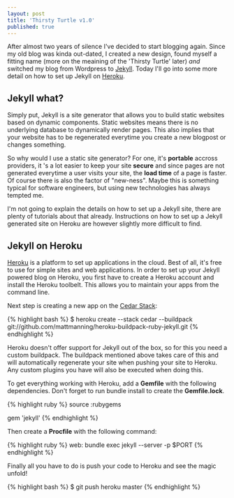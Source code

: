 ```yaml
---
layout: post
title: 'Thirsty Turtle v1.0'
published: true
---
```


After almost two years of silence I've decided to start blogging again. Since my old blog was kinda out-dated, I created a new design, found myself a fitting name (more on the meaining of the 'Thirsty Turtle' later) _and_ switched my blog from Wordpress to [Jekyll](https://github.com/mojombo/jekyll). Today I'll go into some more detail on how to set up Jekyll on [Heroku](http://www.heroku.com).

## Jekyll what?
Simply put, Jekyll is a site generator that allows you to build static websites based on dynamic components. Static websites means there is no underlying database to dynamically render pages. This also implies that your website has to be regenerated everytime you create a new blogpost or changes something.

So why would I use a static site generator? For one, it's __portable__ accross providers, it 's a lot easier to keep your site __secure__ and since pages are not generated everytime a user visits your site, the **load time** of a page is faster. Of course there is also the factor of "new-ness". Maybe this is something typical for software engineers, but using new technologies has always tempted me.

I'm not going to explain the details on how to set up a Jekyll site, there are plenty of tutorials about that already. Instructions on how to set up a Jekyll generated site on Heroku are however slightly more difficult to find.

## Jekyll on Heroku
[Heroku](http://www.heroku.com) is a platform to set up applications in the cloud. Best of all, it's free to use for simple sites and web applications. In order to set up your Jekyll powered blog on Heroku, you first have to create a Heroku account and install the Heroku toolbelt. This allows you to maintain your apps from the command line.

Next step is creating a new app on the [Cedar Stack](https://devcenter.heroku.com/articles/cedar):

{% highlight bash %}
$ heroku create --stack cedar --buildpack git://github.com/mattmanning/heroku-buildpack-ruby-jekyll.git
{% endhighlight %}

Heroku doesn't offer support for Jekyll out of the box, so for this you need a custom buildpack. The buildpack mentioned above takes care of this and will automatically regenerate your site when pushing your site to Heroku. Any custom plugins you have will also be executed when doing this.

To get everything working with Heroku, add a **Gemfile** with the following dependencies. Don't forget to run bundle install to create the **Gemfile.lock**.

{% highlight ruby %}
source :rubygems
    
gem 'jekyll'
{% endhighlight %}

Then create a **Procfile** with the following command:

{% highlight ruby %}
web: bundle exec jekyll --server -p $PORT
{% endhighlight %}

Finally all you have to do is push your code to Heroku and see the magic unfold!

{% highlight bash %}
$ git push heroku master
{% endhighlight %}
